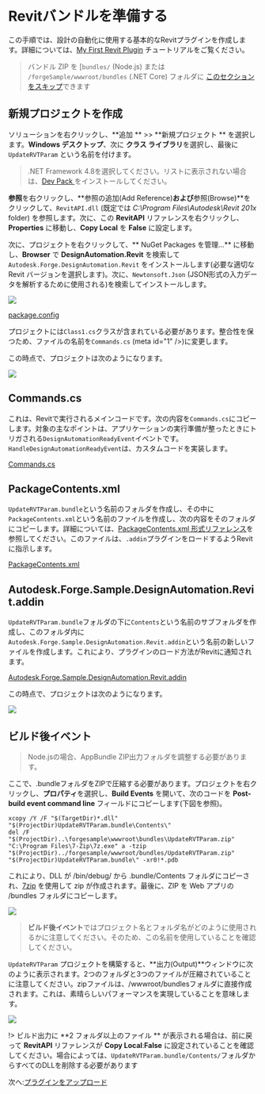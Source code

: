 # Revitバンドルを準備する

この手順では、設計の自動化に使用する基本的なRevitプラグインを作成します。詳細については、[My First Revit Plugin](https://knowledge.autodesk.com/support/revit-products/learn-explore/caas/simplecontent/content/my-first-revit-plug-overview.html) チュートリアルをご覧ください。

> バンドル ZIP  を [`bundles/` (Node.js) または `/forgeSample/wwwroot/bundles` (.NET Core) フォルダに [このセクションをスキップ](/ja_jp/designautomation/appbundle/common.md)できます

## 新規プロジェクトを作成

ソリューションを右クリックし、**追加 ** >> **新規プロジェクト ** を選択します。**Windows デスクトップ**、次に **クラス ライブラリ**を選択し、最後に `UpdateRVTParam` という名前を付けます。 

> .NET Framework 4.8を選択してください。リストに表示されない場合は、[Dev Pack ](https://dotnet.microsoft.com/download/dotnet-framework/net47) をインストールしてください。

**参照**を右クリックし、**参照の追加(Add Reference)**および**参照(Browse)**をクリックして、`RevitAPI.dll` (既定では _C:\Program Files\Autodesk\Revit 201x_ folder) を参照します。次に、この **RevitAPI** リファレンスを右クリックし、**Properties** に移動し、**Copy Local** を **False** に設定します。

次に、プロジェクトを右クリックして、** NuGet Packages を管理...** に移動し、**Browser** で **DesignAutomation.Revit** を検索して `Autodesk.Forge.DesignAutomation.Revit` をインストールします(必要な適切な Revit バージョンを選択します)。次に、`Newtonsoft.Json` (JSON形式の入力データを解析するために使用される)を検索してインストールします。 

![](_media/designautomation/revit/new_project.gif)

[package.config](_snippets/modifymodels/engines/revit/package.config ':include :type=code xml')

プロジェクトには`Class1.cs`クラスが含まれている必要があります。整合性を保つため、ファイルの名前を`Commands.cs` (meta id="1" />)に変更します。 

この時点で、プロジェクトは次のようになります。

![](_media/designautomation/revit/project_files.png)

## Commands.cs

これは、Revitで実行されるメインコードです。次の内容を`Commands.cs`にコピーします。対象の主なポイントは、アプリケーションの実行準備が整ったときにトリガされる`DesignAutomationReadyEvent`イベントです。`HandleDesignAutomationReadyEvent`は、カスタムコードを実装します。

[Commands.cs](_snippets/modifymodels/engines/revit/Commands.cs ':include :type=code csharp')

## PackageContents.xml

`UpdateRVTParam.bundle`という名前のフォルダを作成し、その中に`PackageContents.xml`という名前のファイルを作成し、次の内容をそのフォルダにコピーします。詳細については、[PackageContents.xml 形式リファレンス](https://knowledge.autodesk.com/search-result/caas/CloudHelp/cloudhelp/2016/ENU/AutoCAD-Customization/files/GUID-BC76355D-682B-46ED-B9B7-66C95EEF2BD0-htm.html)を参照してください。このファイルは、`.addin`プラグインをロードするようRevitに指示します。

[PackageContents.xml](_snippets/modifymodels/engines/revit/PackageContents.xml ':include :type=code xml')

## Autodesk.Forge.Sample.DesignAutomation.Revit.addin

`UpdateRVTParam.bundle`フォルダの下に`Contents`という名前のサブフォルダを作成し、このフォルダ内に`Autodesk.Forge.Sample.DesignAutomation.Revit.addin`という名前の新しいファイルを作成します。これにより、プラグインのロード方法がRevitに通知されます。

[Autodesk.Forge.Sample.DesignAutomation.Revit.addin](_snippets/modifymodels/engines/revit/Autodesk.Forge.Sample.DesignAutomation.Revit.addin ':include :type=code xml')

この時点で、プロジェクトは次のようになります。

![](_media/designautomation/revit/bundle_folders.png)

## ビルド後イベント

> Node.jsの場合、AppBundle ZIP出力フォルダを調整する必要があります。

ここで、.bundleフォルダをZIPで圧縮する必要があります。プロジェクトを右クリックし、**プロパティ**を選択し、**Build Events** を開いて、次のコードを **Post-build event command line** フィールドにコピーします(下図を参照)。

```
xcopy /Y /F "$(TargetDir)*.dll" "$(ProjectDir)UpdateRVTParam.bundle\Contents\"
del /F "$(ProjectDir)..\forgesample\wwwroot\bundles\UpdateRVTParam.zip"
"C:\Program Files\7-Zip\7z.exe" a -tzip "$(ProjectDir)../forgesample/wwwroot/bundles/UpdateRVTParam.zip" "$(ProjectDir)UpdateRVTParam.bundle\" -xr0!*.pdb
```

これにより、DLL が /bin/debug/ から .bundle/Contents フォルダにコピーされ、[7zip](https://www.7-zip.org/) を使用して zip が作成されます。最後に、ZIP を Web アプリの /bundles フォルダにコピーします。

![](_media/designautomation/revit/post_build.png)

> **ビルド後イベント**ではプロジェクト名とフォルダ名がどのように使用されるかに注意してください。そのため、この名前を使用していることを確認してください。

`UpdateRVTParam` プロジェクトを構築すると、**出力(Output)**ウィンドウに次のように表示されます。2つのフォルダと3つのファイルが圧縮されていることに注意してください。zipファイルは、/wwwroot/bundlesフォルダに直接作成されます。これは、素晴らしいパフォーマンスを実現していることを意味します。

![](_media/designautomation/revit/build_output.png)

!> ビルド出力に **2 フォルダ以上のファイル ** が表示される場合は、前に戻って **RevitAPI** リファレンスが **Copy Local**:**False** に設定されていることを確認してください。場合によっては、`UpdateRVTParam.bundle/Contents/`フォルダからすべてのDLLを削除する必要があります

次へ:[プラグインをアップロード](/ja_jp/designautomation/appbundle/common)